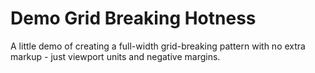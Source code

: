 # Demo Grid Breaking Hotness
A little demo of creating a full-width grid-breaking pattern with no extra markup - just viewport units and negative margins.


